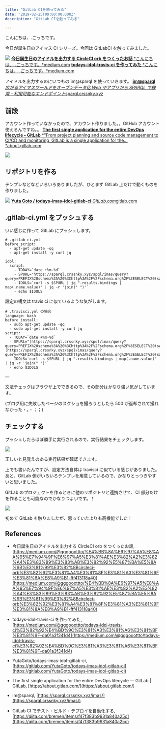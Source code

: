 ```yaml
---
title: "GitLab CIを触ってみる"
date: "2019-02-25T09:00:00.000Z"
description: "GitLab CIを触ってみる"

---
```


こんにちは、.ごっちです。

今日が誕生日のアイマス CI シリーズ。今回は GitLabCI を触ってみました。

![](https://cdn-images-1.medium.com/max/5064/1*YjOtv5OOEP744YTdzBxWsw.png)
[**今日誕生日のアイドルを出力する CircleCI orb をつくったお話**
*こんにちは、 .ごっちです。*medium.com](https://medium.com/@gggooottto/%E4%BB%8A%E6%97%A5%E8%AA%95%E7%94%9F%E6%97%A5%E3%81%AE%E3%82%A2%E3%82%A4%E3%83%89%E3%83%AB%E3%82%92%E5%87%BA%E5%8A%9B%E3%81%99%E3%82%8Bcircleci-orb%E3%82%92%E3%81%A4%E3%81%8F%E3%81%A3%E3%81%9F%E3%81%8A%E8%A9%B1-fff413118a40)
[**todays-idol-travis-ci を作ってみた**
*こんにちは、 .ごっちです。*medium.com](https://medium.com/@gggooottto/todays-idol-travis-ci%E3%82%92%E4%BD%9C%E3%81%A3%E3%81%A6%E3%81%BF%E3%81%9F-da01a3f341d4)

アイドルを出力するのにいつもの im@sparql を使っていきます。
[**im@sparql**
*広がるアイマスワールドをオープンデータ化 Web やアプリから SPARQL で検索・利用可能なエンドポイント*sparql.crssnky.xyz](https://sparql.crssnky.xyz/imas/)

## 前段

アカウント作っていなかったので、アカウント作りました。。GitHub アカウント使えるんですね。。
[**The first single application for the entire DevOps lifecycle - GitLab**
*"From project planning and source code management to CI/CD and monitoring, GitLab is a single application for the…*about.gitlab.com](https://about.gitlab.com/)

![](https://cdn-images-1.medium.com/max/2000/1*Rk6ks8pTIUDBWocrX3HODA.png)

## リポジトリを作る

テンプレなどなどいろいろありましたが、ひとまず GitLab 上だけで動くものを作りました。

![](https://cdn-images-1.medium.com/max/2000/1*gG4NCT8TunuIEjeZYOILYQ.png)
[**Yuta Goto / todays-imas-idol-gitlab-ci**
*GitLab.com*gitlab.com](https://gitlab.com/YutaGoto/todays-imas-idol-gitlab-ci)

## .gitlab-ci.yml をプッシュする

いい感じに作って GitLab にプッシュします。

    # .gitlab-ci.yml
    before_script:
      - apt-get update -qq
      - apt-get install -y curl jq

    idol:
      script:
        - TODAY=`date +%m-%d`
        - SPURL="https://sparql.crssnky.xyz/spql/imas/query?query=PREFIX%20schema%3A%20%3Chttp%3A%2F%2Fschema.org%2F%3ESELECT%20(sample(%3Fo)%20as%20%3Fdate)%20(sample(%3Fn)%20as%20%3Fname)%20WHERE%20%7B%20%3Fsub%20schema%3AbirthDate%20%3Fo%3B%20schema%3Aname%7Cschema%3AalternateName%20%3Fn%3BFILTER(regex(str(%3Fo)%2C%20%22$TODAY%22%20)).%7Dgroup%20by(%3Fn)order%20by(%3Fname)"
        - IDOLS=`curl -s $SPURL | jq ".results.bindings | map(.name.value)" | jq -r 'join(" ")'`
        - echo $IDOLS

設定の構文は travis ci に似ているような気がします。

    # .travisci.yml の場合
    language: bash
    before_install:
      - sudo apt-get update -qq
      - sudo apt-get install -y curl jq
    script:
      - TODAY=`date +%m-%d`
      - SPURL="[https://sparql.crssnky.xyz/spql/imas/query?query=PREFIX%20schema%3A%20%3Chttp%3A%2F%2Fschema.org%2F%3ESELECT%20(sample(%3Fo)%20as%20%3Fdate)%20(sample(%3Fn)%20as%20%3Fname)%20WHERE%20%7B%20%3Fsub%20schema%3AbirthDate%20%3Fo%3B%20schema%3Aname%7Cschema%3AalternateName%20%3Fn%3BFILTER(regex(str(%3Fo)%2C%20%22$TODAY%22%20)).%7Dgroup%20by(%3Fn)order%20by(%3Fname)](https://sparql.crssnky.xyz/spql/imas/query?query=PREFIX%20schema%3A%20%3Chttp%3A%2F%2Fschema.org%2F%3ESELECT%20(sample(%3Fo)%20as%20%3Fdate)%20(sample(%3Fn)%20as%20%3Fname)%20WHERE%20%7B%20%3Fsub%20schema%3AbirthDate%20%3Fo%3B%20schema%3Aname%7Cschema%3AalternateName%20%3Fn%3BFILTER(regex(str(%3Fo)%2C%20%22$TODAY%22%20)).%7Dgroup%20by(%3Fn)order%20by(%3Fname))"
      - IDOLS=`curl -s $SPURL | jq ".results.bindings | map(.name.value)" | jq -r 'join(" ")'`
      - echo $IDOLS

—

文法チェックはブラウザ上でできるので、その部分はかなり強い気がしています。

(ブログ用に失敗したページのスクショを撮ろうとしたら 500 が返却されて撮れなかった・。・；；)

## チェックする

プッシュしたらほぼ勝手に実行されるので、実行結果をチェックします。

![](https://cdn-images-1.medium.com/max/2484/1*7cHy7cF0jeKO7Vq8bFAxfA.png)

正しいと見覚えのある実行結果が確認できます。

上でも書いたんですが、設定方法自体は travisci に似ている感じがありました。あと、GitLab 側がいろいろテンプレを用意しているので、かなりとっつきやすいと思いました。

GitLab のプロジェクトを作るときに他のリポジトリと連携させて、CI 部分だけを作ることも可能なのでかなりつよいです。！

![](https://cdn-images-1.medium.com/max/2000/1*AOeEcXmEMER7udduTcpT8g.png)

初めて GitLab を触りましたが、思っていたよりも高機能でした！

## References

- 今日誕生日のアイドルを出力する CircleCI orb をつくったお話, [https://medium.com/@gggooottto/%E4%BB%8A%E6%97%A5%E8%AA%95%E7%94%9F%E6%97%A5%E3%81%AE%E3%82%A2%E3%82%A4%E3%83%89%E3%83%AB%E3%82%92%E5%87%BA%E5%8A%9B%E3%81%99%E3%82%8Bcircleci-orb%E3%82%92%E3%81%A4%E3%81%8F%E3%81%A3%E3%81%9F%E3%81%8A%E8%A9%B1-fff413118a40](https://medium.com/@gggooottto/%E4%BB%8A%E6%97%A5%E8%AA%95%E7%94%9F%E6%97%A5%E3%81%AE%E3%82%A2%E3%82%A4%E3%83%89%E3%83%AB%E3%82%92%E5%87%BA%E5%8A%9B%E3%81%99%E3%82%8Bcircleci-orb%E3%82%92%E3%81%A4%E3%81%8F%E3%81%A3%E3%81%9F%E3%81%8A%E8%A9%B1-fff413118a40)

- todays-idol-travis-ci を作ってみた, [https://medium.com/@gggooottto/todays-idol-travis-ci%E3%82%92%E4%BD%9C%E3%81%A3%E3%81%A6%E3%81%BF%E3%81%9F-da01a3f341d4](https://medium.com/@gggooottto/todays-idol-travis-ci%E3%82%92%E4%BD%9C%E3%81%A3%E3%81%A6%E3%81%BF%E3%81%9F-da01a3f341d4)

- YutaGoto/todays-imas-idol-gitlab-ci, [https://gitlab.com/YutaGoto/todays-imas-idol-gitlab-ci](https://gitlab.com/YutaGoto/todays-imas-idol-gitlab-ci)

- The first single application for the entire DevOps lifecycle — GitLab | GitLab, [https://about.gitlab.com/](https://about.gitlab.com/)

- im@sparql, [https://sparql.crssnky.xyz/imas/](https://sparql.crssnky.xyz/imas/)

- GitLab CI でテスト・ビルド・デプロイを自動化する, [https://qiita.com/bremen/items/f47f383b9931a840a25c](https://qiita.com/bremen/items/f47f383b9931a840a25c)
